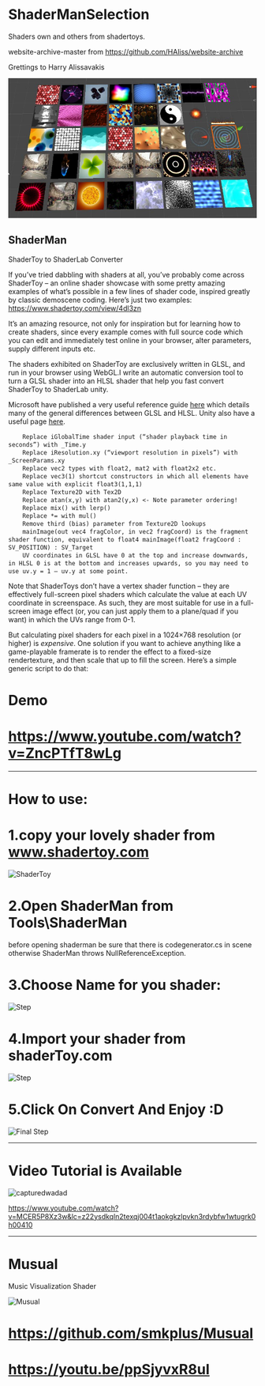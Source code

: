 # ShaderManSelection

Shaders own and others from shadertoys.

website-archive-master from https://github.com/HAliss/website-archive

Grettings to Harry Alissavakis

![Step](./Res/capture.jpg)

## ShaderMan

ShaderToy to ShaderLab Converter

If you’ve tried dabbling with shaders at all, you’ve probably come across ShaderToy – an online shader showcase with some pretty amazing examples of what’s possible in a few lines of shader code, inspired greatly by classic demoscene coding. Here’s just two examples: https://www.shadertoy.com/view/4dl3zn

It’s an amazing resource, not only for inspiration but for learning how to create shaders, since every example comes with full source code which you can edit and immediately test online in your browser, alter parameters, supply different inputs etc.

The shaders exhibited on ShaderToy are exclusively written in GLSL, and run in your browser using WebGL.I write an automatic conversion tool to turn a GLSL shader into an HLSL shader that help you fast convert ShaderToy to ShaderLab unity.

Microsoft have published a very useful reference guide [here](https://docs.microsoft.com/en-us/previous-versions/windows/apps/dn166865(v=win.10)) which details many of the general differences between GLSL and HLSL. Unity also have a useful page [here](https://docs.unity3d.com/Manual/SL-PlatformDifferences.html).
```
    Replace iGlobalTime shader input (“shader playback time in seconds”) with _Time.y
    Replace iResolution.xy (“viewport resolution in pixels”) with _ScreenParams.xy
    Replace vec2 types with float2, mat2 with float2x2 etc.
    Replace vec3(1) shortcut constructors in which all elements have same value with explicit float3(1,1,1)
    Replace Texture2D with Tex2D
    Replace atan(x,y) with atan2(y,x) <- Note parameter ordering!
    Replace mix() with lerp()
    Replace *= with mul()
    Remove third (bias) parameter from Texture2D lookups
    mainImage(out vec4 fragColor, in vec2 fragCoord) is the fragment shader function, equivalent to float4 mainImage(float2 fragCoord : SV_POSITION) : SV_Target
    UV coordinates in GLSL have 0 at the top and increase downwards, in HLSL 0 is at the bottom and increases upwards, so you may need to use uv.y = 1 – uv.y at some point.
```
Note that ShaderToys don’t have a vertex shader function – they are effectively full-screen pixel shaders which calculate the value at each UV coordinate in screenspace. As such, they are most suitable for use in a full-screen image effect (or, you can just apply them to a plane/quad if you want) in which the UVs range from 0-1.

But calculating pixel shaders for each pixel in a 1024×768 resolution (or higher) is *expensive*. One solution if you want to achieve anything like a game-playable framerate is to render the effect to a fixed-size rendertexture, and then scale that up to fill the screen. Here’s a simple generic script to do that:

# Demo
# https://www.youtube.com/watch?v=ZncPTfT8wLg



__________________________


# How to use:
# 1.copy your lovely shader from www.shadertoy.com
![ShaderToy](https://user-images.githubusercontent.com/16706911/33229710-44a67f1e-d1e9-11e7-9ed2-f338625b6c5d.jpg)

# 2.Open ShaderMan from Tools\ShaderMan
before opening shaderman be sure that there is codegenerator.cs in scene otherwise ShaderMan throws NullReferenceException.
# 3.Choose Name for you shader:
![Step](https://user-images.githubusercontent.com/16706911/33229605-db538f5e-d1e6-11e7-8563-a48a7df3ae60.png)

# 4.Import your shader from shaderToy.com
![Step](https://user-images.githubusercontent.com/16706911/33229653-1350acc4-d1e8-11e7-85d1-3f4613eed690.png)


# 5.Click On Convert And Enjoy :D
![Final Step](https://user-images.githubusercontent.com/16706911/33229663-366dc5ac-d1e8-11e7-81ec-4539a025f111.png)


________________________
# Video Tutorial is Available


![capturedwadad](https://user-images.githubusercontent.com/16706911/43994219-9bafa39e-9dae-11e8-9560-c759c01dbb6d.PNG)

https://www.youtube.com/watch?v=MCER5P8Xz3w&lc=z22ysdkqln2texqj004t1aokgkzlpvkn3rdybfw1wtugrk0h00410

________________________

# Musual
Music Visualization Shader

![Musual](https://user-images.githubusercontent.com/16706911/40903967-693154a8-67ee-11e8-8c09-6d59b9a463b8.PNG)

# https://github.com/smkplus/Musual

# https://youtu.be/ppSjyvxR8uI





